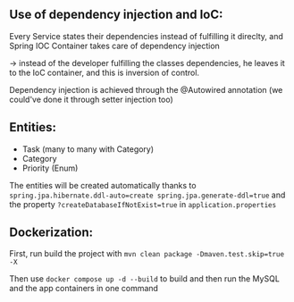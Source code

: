 ## Use of dependency injection and IoC:

Every Service states their dependencies instead of fulfilling it direclty, and Spring IOC Container takes care of
dependency injection

-> instead of the developer fulfilling the classes dependencies, he leaves it to the IoC container, and this is
inversion of control.

Dependency injection is achieved through the @Autowired annotation (we could've done it through setter injection too)

## Entities:

- Task (many to many with Category)
- Category
- Priority (Enum)

The entities will be created automatically thanks to `spring.jpa.hibernate.ddl-auto=create
spring.jpa.generate-ddl=true` and the property `?createDatabaseIfNotExist=true` in `application.properties`
## Dockerization:

First, run build the project with `mvn clean package -Dmaven.test.skip=true -X`

Then use `docker compose up -d --build` to build and then run the MySQL and the app containers in one command
